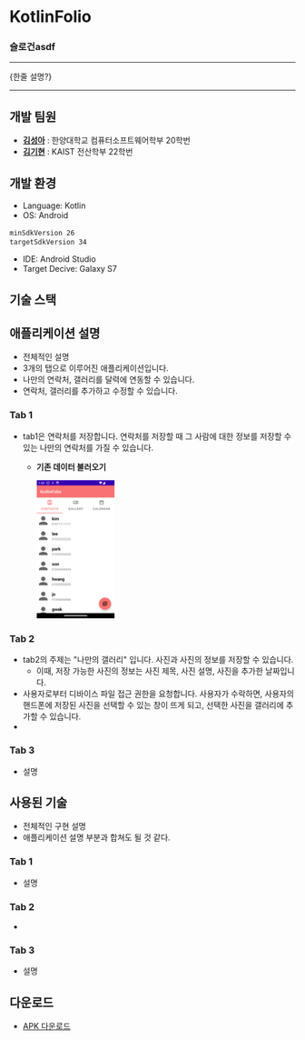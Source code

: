 # KotlinFolio

### 슬로건asdf

***
{한줄 설명?}
***


## 개발 팀원

- **[김성아](https://github.com/kimseongah)** : 한양대학교 컴퓨터소프트웨어학부 20학번
- **[김기현](https://github.com/surface03)** : KAIST 전산학부 22학번

## 개발 환경
- Language: Kotlin
- OS: Android

```
minSdkVersion 26
targetSdkVersion 34
```

- IDE: Android Studio
- Target Decive: Galaxy S7

## 기술 스택


## 애플리케이션 설명
- 전체적인 설명
- 3개의 탭으로 이루어진 애플리케이션입니다.
- 나만의 연락처, 갤러리를 달력에 연동할 수 있습니다.
- 연락처, 갤러리를 추가하고 수정할 수 있습니다.
### Tab 1
- tab1은 연락처를 저장합니다. 연락처를 저장할 때 그 사람에 대한 정보를 저장할 수 있는 나만의 연락처를 가질 수 있습니다.
    - **기존 데이터 불러오기**
        
        <img src='./images/contact_main.png' width="30%">

### Tab 2
- tab2의 주제는 "나만의 갤러리" 입니다. 사진과 사진의 정보를 저장할 수 있습니다. 
  - 이때, 저장 가능한 사진의 정보는 사진 제목, 사진 설명, 사진을 추가한 날짜입니다.
- 사용자로부터 디바이스 파일 접근 권한을 요청합니다. 사용자가 수락하면, 사용자의 핸드폰에 저장된 사진을 선택할 수 있는 창이 뜨게 되고, 선택한 사진을 갤러리에 추가할 수 있습니다.
- 

### Tab 3
- 설명


## 사용된 기술
- 전체적인 구현 설명
- 애플리케이션 설명 부분과 합쳐도 될 것 같다.
### Tab 1
- 설명
### Tab 2
- 
### Tab 3
- 설명


## 다운로드

- [APK 다운로드](https://www.google.com)
